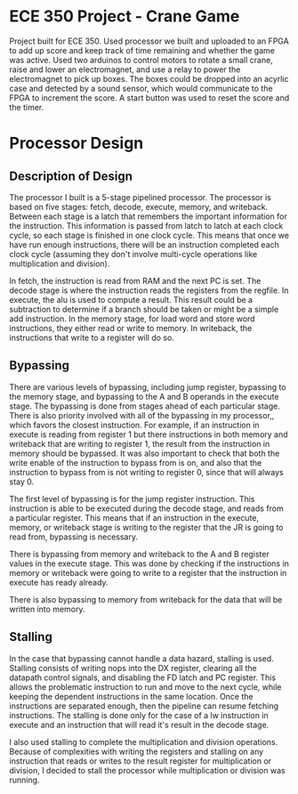 # ECE 350 Project - Crane Game
Project built for ECE 350. Used processor we built and uploaded to an FPGA to add up score and keep track of time remaining and whether the game was active. Used two arduinos to control motors to rotate a small crane, raise and lower an electromagnet, and use a relay to power the electromagnet to pick up boxes. The boxes could be dropped into an acyrlic case and detected by a sound sensor, which would communicate to the FPGA to increment the score. A start button was used to reset the score and the timer.

# Processor Design
## Description of Design
The processor I built is a 5-stage pipelined processor. The processor is based on five stages: fetch, decode, execute, memory, and writeback. Between each stage is a latch that remembers the important information for the instruction. This information is passed from latch to latch at each clock cycle, so each stage is finished in one clock cycle. This means that once we have run enough instructions, there will be an instruction completed each clock cycle (assuming they don't involve multi-cycle operations like multiplication and division). 

In fetch, the instruction is read from RAM and the next PC is set. The decode stage is where the instruction reads the registers from the regfile. In execute, the alu is used to compute a result. This result could be a subtraction to determine if a branch should be taken or might be a simple add instruction. In the memory stage, for load word and store word instructions, they either read or write to memory. In writeback, the instructions that write to a register will do so.

## Bypassing
There are various levels of bypassing, including jump register, bypassing to the memory stage, and bypassing to the A and B operands in the execute stage. The bypassing is done from stages ahead of each particular stage. There is also priority involved with all of the bypassing in my processor,, which favors the closest instruction. For example, if an instruction in execute is reading from register 1 but there instructions in both memory and writeback that are writing to register 1, the result from the instruction in memory should be bypassed. It was also important to check that both the write enable of the instruction to bypass from is on, and also that the instruction to bypass from is not writing to register 0, since that will always stay 0.

The first level of bypassing is for the jump register instruction. This instruction is able to be executed during the decode stage, and reads from a particular register. This means that if an instruction in the execute, memory, or writeback stage is writing to the register that the JR is going to read from, bypassing is necessary.

There is bypassing from memory and writeback to the A and B register values in the execute stage. This was done by checking if the instructions in memory or writeback were going to write to a register that the instruction in execute has ready already. 

There is also bypassing to memory from writeback for the data that will be written into memory.

## Stalling
In the case that bypassing cannot handle a data hazard, stalling is used. Stalling consists of writing nops into the DX register, clearing all the datapath control signals, and disabling the FD latch and PC register. This allows the problematic instruction to run and move to the next cycle, while keeping the dependent instructions in the same location. Once the instructions are separated enough, then the pipeline can resume fetching instructions. The stalling is done only for the case of a lw instruction in execute and an instruction that will read it's result in the decode stage.

I also used stalling to complete the multiplication and division operations. Because of complexities with writing the registers and stalling on any instruction that reads or writes to the result register for multiplication or division, I decided to stall the processor while multiplication or division was running.
